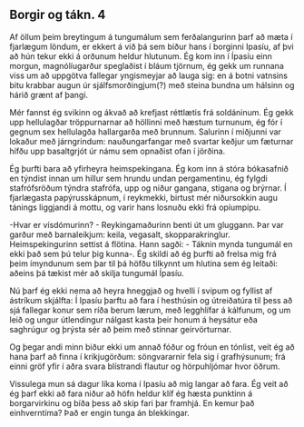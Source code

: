 ## Borgir og tákn. 4

Af öllum þeim breytingum á tungumálum sem ferðalangurinn þarf að mæta í fjarlægum löndum, er ekkert á við þá sem bíður hans í borginni Ipasíu, af þvi að hún tekur ekki á orðunum heldur hlutunum. Ég kom inn í Ípasíu einn morgun, magnólíugarður speglaðist í bláum tjörnum, ég gekk um runnana viss um að uppgötva fallegar yngismeyjar að lauga sig: en á botni vatnsins bitu krabbar augun úr sjálfsmorðingjum(?) með steina bundna um hálsinn og hárið grænt af þangi.

Mér fannst ég svikinn og ákvað að krefjast réttlætis frá soldáninum. Ég gekk upp hellulagðar tröppurnarnar að höllinni með hæstum turnunum, ég fór í gegnum sex hellulagða hallargarða með brunnum. Salurinn í miðjunni var lokaður með járngrindum: nauðungarfangar með svartar keðjur um fæturnar hífðu upp basaltgrjót úr námu sem opnaðist ofan í jörðina.

Ég þurfti bara að yfirheyra heimspekingana. Ég kom inn á stóra bókasafnið en týndist innan um hillur sem hrundu undan pergamentinu, ég fylgdi stafrófsröðum týndra stafrófa, upp og niður gangana, stigana og brýrnar. Í fjarlægasta papýrusskápnum, í reykmekki, birtust mér niðursokkin augu tánings liggjandi á mottu, og varir hans losnuðu ekki frá opíumpípu.

-Hvar er vísdómurinn? - Reykingamaðurinn benti út um gluggann. Þar var garður með barnaleikjum: keila, vegasalt, skopparakringlur. Heimspekingurinn settist á flötina. Hann sagði: - Táknin mynda tungumál en ekki það sem þú telur þig kunna-. Ég skildi að ég þurfti að frelsa mig frá þeim ímyndunum sem þar til þá höfðu tilkynnt um hlutina sem ég leitaði: aðeins þá tækist mér að skilja tungumál Ípasíu.

Nú þarf ég ekki nema að heyra hneggjað og hvelli í svipum og fyllist af ástríkum skjálfta: Í Ipasíu þarftu að fara í hesthúsin og útreiðatúra til þess að sjá fallegar konur sem ríða berum lærum, með legghlífar á kálfunum, og um leið og ungur útlendingur nálgast kasta þeir honum á heysátur eða saghrúgur og þrýsta sér að þeim með stinnar geirvörturnar.

Og þegar andi minn biður ekki um annað fóður og fróun en tónlist, veit ég að hana þarf að finna í krikjugörðum: söngvararnir fela sig í grafhýsunum; frá einni gröf yfir í aðra svara blístrandi flautur og hörpuhljómar hvor öðrum.

Vissulega mun sá dagur líka koma í Ipasíu að mig langar að fara. Ég veit að ég þarf ekki að fara niður að höfn heldur klíf ég hæsta punktinn á borgarvirkinu og bíða þess að skip fari þar framhjá. En kemur það einhverntíma? Það er engin tunga án blekkingar.